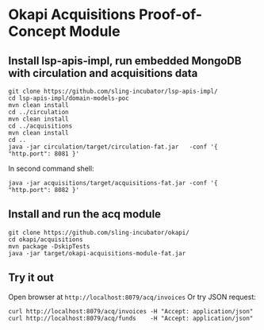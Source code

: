 # Okapi Acquisitions Proof-of-Concept Module

## Install lsp-apis-impl, run embedded MongoDB with circulation and acquisitions data 

```
git clone https://github.com/sling-incubator/lsp-apis-impl/
cd lsp-apis-impl/domain-models-poc
mvn clean install 
cd ../circulation
mvn clean install
cd ../acquisitions
mvn clean install
cd ..
java -jar circulation/target/circulation-fat.jar   -conf '{ "http.port": 8081 }'
```

In second command shell:
```
java -jar acquisitions/target/acquisitions-fat.jar -conf '{ "http.port": 8082 }'
```

## Install and run the acq module

```
git clone https://github.com/sling-incubator/okapi/
cd okapi/acquisitions
mvn package -DskipTests
java -jar target/okapi-acquisitions-module-fat.jar
```

## Try it out
Open browser at `http://localhost:8079/acq/invoices`
Or try JSON request:
```
curl http://localhost:8079/acq/invoices -H "Accept: application/json"
curl http://localhost:8079/acq/funds    -H "Accept: application/json"
```
